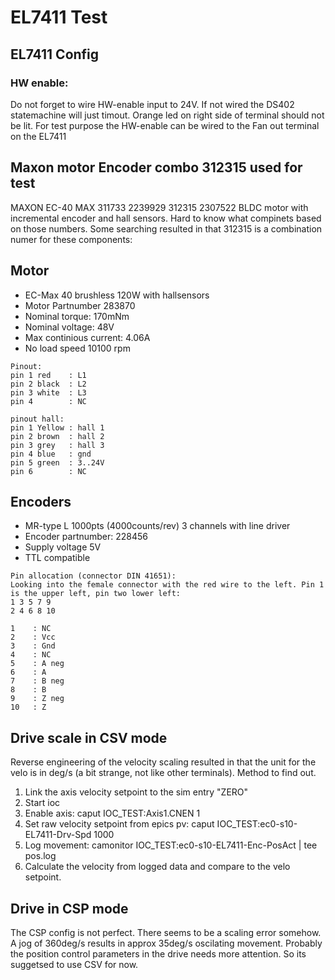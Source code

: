 # EL7411 Test

## EL7411 Config

### HW enable:
Do not forget to wire HW-enable input to 24V. If not wired the DS402 statemachine will just timout.
Orange led on right side of terminal should not be lit.
For test purpose the HW-enable can be wired to the Fan out terminal on the EL7411

## Maxon motor Encoder combo 312315 used for test
MAXON EC-40 MAX 311733 2239929 312315 2307522
BLDC motor with incremental encoder and hall sensors.
Hard to know what compinets based on those numbers. 
Some searching resulted in that 312315 is a combination numer for these components:

## Motor 
* EC-Max 40 brushless 120W with hallsensors
* Motor Partnumber 283870
* Nominal torque: 170mNm
* Nominal voltage: 48V
* Max continious current: 4.06A
* No load speed 10100 rpm

```
Pinout:
pin 1 red    : L1
pin 2 black  : L2
pin 3 white  : L3
pin 4        : NC

pinout hall:
pin 1 Yellow : hall 1
pin 2 brown  : hall 2
pin 3 grey   : hall 3
pin 4 blue   : gnd
pin 5 green  : 3..24V
pin 6        : NC
```

## Encoders
* MR-type L 1000pts (4000counts/rev) 3 channels with line driver
* Encoder partnumber: 228456
* Supply voltage 5V
* TTL compatible

```
Pin allocation (connector DIN 41651):
Looking into the female connector with the red wire to the left. Pin 1 is the upper left, pin two lower left:
1 3 5 7 9
2 4 6 8 10

1    : NC
2    : Vcc
3    : Gnd
4    : NC
5    : A neg
6    : A
7    : B neg
8    : B
9    : Z neg
10   : Z
```
## Drive scale in CSV mode
Reverse engineering of the velocity scaling resulted in that the unit for the velo is in deg/s (a bit strange, not like other terminals).
Method to find out.
1. Link the axis velocity setpoint to the sim entry "ZERO"
2. Start ioc
3. Enable axis: caput IOC_TEST:Axis1.CNEN 1
4. Set raw velocity setpoint from epics pv: caput  IOC_TEST:ec0-s10-EL7411-Drv-Spd 1000
5. Log movement: camonitor IOC_TEST:ec0-s10-EL7411-Enc-PosAct | tee pos.log
6. Calculate the velocity from logged data and compare to the  velo setpoint.

## Drive in CSP mode
The CSP config is not perfect. There seems to be a scaling error somehow. A jog of 360deg/s results in approx 35deg/s oscilating movement.
Probably the position control parameters in the drive needs more attention. So its suggetsed to use CSV for now.
